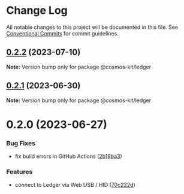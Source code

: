 # Change Log

All notable changes to this project will be documented in this file.
See [Conventional Commits](https://conventionalcommits.org) for commit guidelines.

## [0.2.2](https://github.com/cosmology-tech/cosmos-kit/compare/@cosmos-kit/ledger@0.2.1...@cosmos-kit/ledger@0.2.2) (2023-07-10)

**Note:** Version bump only for package @cosmos-kit/ledger





## [0.2.1](https://github.com/cosmology-tech/cosmos-kit/compare/@cosmos-kit/ledger@0.2.0...@cosmos-kit/ledger@0.2.1) (2023-06-30)

**Note:** Version bump only for package @cosmos-kit/ledger





# 0.2.0 (2023-06-27)


### Bug Fixes

* fix build errors in GitHub Actions ([2b19ba3](https://github.com/cosmology-tech/cosmos-kit/commit/2b19ba384ec45912de9f0e500568743f44410643))


### Features

* connect to Ledger via Web USB / HID ([70c222d](https://github.com/cosmology-tech/cosmos-kit/commit/70c222d150e06955d765f8f521b0f74d79a66081))
